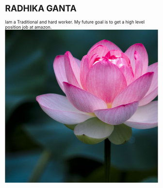 # RADHIKA GANTA

 Iam a Traditional and hard worker. My future goal is to get a high level position job at amazon.
 ![lotus flower](lotus-flower.jpg)